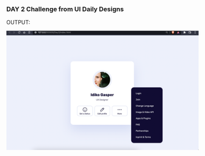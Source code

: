 ### DAY 2 Challenge from UI Daily Designs

OUTPUT:

<code><img src="https://github.com/rahulk31/ui-challenges/blob/main/Day2/assets/day2.png"></code>
 